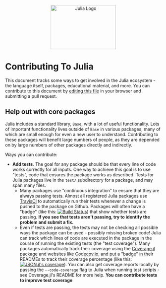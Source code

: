 <a name="logo"/>
<div align="center">
<a href="http://julialang.org/" target="_blank">
<img src="http://julialang.org/images/logo_hires.png" alt="Julia Logo" width="210" height="142"></img>
</a>
</div>

# Contributing To Julia

This document tracks some ways to get involved in the Julia ecosystem - the language itself,
packages, educational material, and more. You can contribute to this document by
[editing this file](https://github.com/IainNZ/ContributeToJulia/edit/master/README.md)
in your browser and submitting a pull request.

## Help out with core packages

Julia includes a standard library, `Base`, with a lot of useful functionality.
Lots of important functionality lives outside of `Base` in various packages, many of which
are small enough for even a new user to understand. Contributing to these packages will
benefit large numbers of people, as they are depended on by large numbers of other packages
directly and indirectly.

Ways you can contribute:
* **Add tests**.
  The goal for any package should be that every line of code works correctly for all inputs.
  One way to achieve this goal is to use "tests", code that ensures the package works as described.
  Tests for Julia packages live in the `test/` subdirectory for a package, and may span many files.
  * Many packages use "continuous integration" to ensure that they are always passing tests.
    Almost all registered Julia packages use [TravisCI](http://travis-ci.org) to automatically
    run their tests whenever a change is pushed to the package on Github. Packages will often have
    a "badge" (like this: 
      [![Build Status](https://travis-ci.org/JuliaLang/JSON.jl.svg)](https://travis-ci.org/JuliaLang/JSON.jl))
    that show whether tests are passing.
    **If you see that tests aren't passing, try to identify the problem and submit a fix.**
  * Even if tests are passing, the tests may not be checking all possible ways the package can
    be used - possibly missing broken code! Julia can track which lines of code are executed in
    the package in the course of running the existing tests (the "test coverage"). Many packages
    automatically track their coverage using the [Coverage.jl](https://github.com/IainNZ/Coverage.jl)
    package and websites like [Codecov.io](http://codecov.io), and put a "badge" in their READMEs to
    track their coverage percentage (like this:
      [![JSON.jl's coverage](http://codecov.io/github/JuliaLang/JSON.jl/coverage.svg?branch=master)](http://codecov.io/github/JuliaLang/JSON.jl?branch=master)).
    You can also get coverage reports locally by passing the `--code-coverage` flag to Julia
    when running test scripts - see Coverage.jl's README for more help.
    **You can contribute tests to improve test coverage**

#### 
